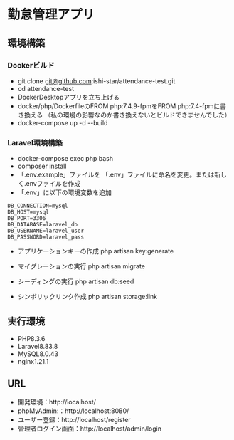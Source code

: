 # 勤怠管理アプリ
## 環境構築
### Dockerビルド
- git clone git@github.com:ishi-star/attendance-test.git
- cd attendance-test
- DockerDesktopアプリを立ち上げる
- docker/php/DockerfileのFROM php:7.4.9-fpmをFROM php:7.4-fpmに書き換える
（私の環境の影響なのか書き換えないとビルドできませんでした）
- docker-compose up -d --build
### Laravel環境構築
- docker-compose exec php bash
- composer install
- 「.env.example」ファイルを 「.env」ファイルに命名を変更。または新しく.envファイルを作成
- 「.env」に以下の環境変数を追加
```
DB_CONNECTION=mysql
DB_HOST=mysql
DB_PORT=3306
DB_DATABASE=laravel_db
DB_USERNAME=laravel_user
DB_PASSWORD=laravel_pass
```
- アプリケーションキーの作成
php artisan key:generate

- マイグレーションの実行
php artisan migrate

- シーディングの実行
php artisan db:seed

- シンボリックリンク作成
php artisan storage:link

## 実行環境
- PHP8.3.6
- Laravel8.83.8
- MySQL8.0.43
- nginx1.21.1

## URL
- 開発環境：http://localhost/
- phpMyAdmin:：http://localhost:8080/
- ユーザー登録：http://localhost/register
- 管理者ログイン画面：http://localhost/admin/login